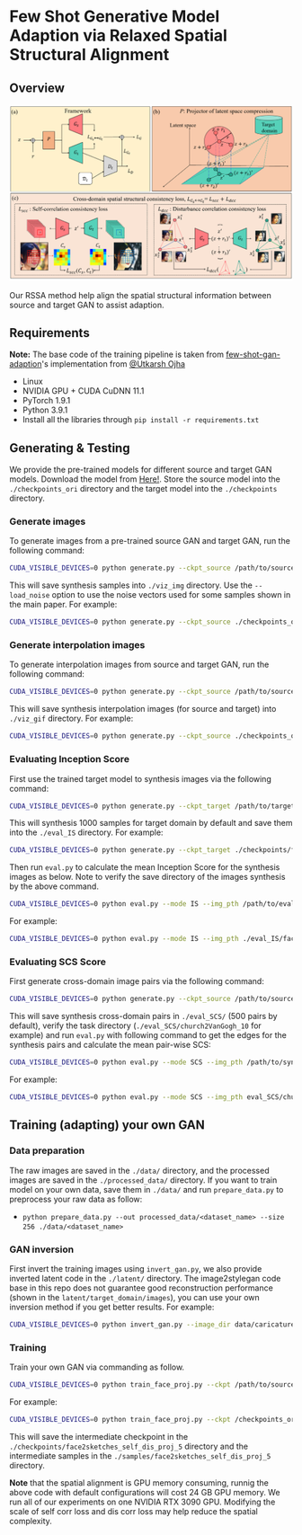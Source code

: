 
# Few Shot Generative Model Adaption via Relaxed Spatial Structural Alignment

## Overview
<img src='overview/overview.png'/>

Our RSSA method help align the spatial structural information between source and target GAN to assist adaption.

## Requirements

**Note:** The base code of the training pipeline is taken from [few-shot-gan-adaption](https://github.com/utkarshojha/few-shot-gan-adaptation)'s implementation from [@Utkarsh Ojha](https://utkarshojha.github.io/)

- Linux
- NVIDIA GPU + CUDA CuDNN 11.1
- PyTorch 1.9.1
- Python 3.9.1
- Install all the libraries through `pip install -r requirements.txt` 

## Generating & Testing
We provide the pre-trained models for different source and target GAN models. Download the model from [Here!](https://drive.google.com/drive/folders/1v3Ge9uGqY294vFqcwqQIgznxgtrej6bm?usp=sharing). Store the source model into the `./checkpoints_ori` directory and the target model into the `./checkpoints` directory.

### Generate images
To generate images from a pre-trained source GAN and target GAN, run the following command:
```bash
CUDA_VISIBLE_DEVICES=0 python generate.py --ckpt_source /path/to/source_model/ --ckpt_target /path/to/target_model/ --task 10(5) --source source_domain --target target_domain --latent_dir /path/to/latent/ --mode viz_imgs
```

This will save synthesis samples into `./viz_img` directory. Use the `--load_noise` option to use the noise vectors used for some samples shown in the main paper. For example:
```bash
CUDA_VISIBLE_DEVICES=0 python generate.py --ckpt_source ./checkpoints_ori/face.pt --ckpt_target ./checkpoints/face2sketches_self_dis_proj_10/final.pt --task 10 --source face --target sketches --latent_dir latent/sketches/latent/ --mode viz_imgs --load_noise noise.pt
```

### Generate interpolation images
To generate interpolation images from source and target GAN, run the following command:
```bash
CUDA_VISIBLE_DEVICES=0 python generate.py --ckpt_source /path/to/source_model --ckpt_target /path/to/target_model/ --task 10(5) --source source_domain --target target_domain --latent_dir /path/to/latent/ --mode viz_gif --load_noise /path/to/noise_vector/
```

This will save synthesis interpolation images (for source and target) into `./viz_gif` directory. For example:
```bash
CUDA_VISIBLE_DEVICES=0 python generate.py --ckpt_source ./checkpoints_ori/face.pt --ckpt_target ./checkpoints/face2VanGogh_self_dis_proj_10/final.pt --task 10 --source face --target VanGogh --latent_dir latent/VanGogh_face/latent/ --mode viz_gif
```

### Evaluating Inception Score
First use the trained target model to synthesis images via the following command:
```bash
CUDA_VISIBLE_DEVICES=0 python generate.py --ckpt_target /path/to/target_model/ --task 10(5) --source source_domain --target target_domain --latent_dir /path/to/latent/ --mode eval_IS
```
This will synthesis 1000 samples for target domain by default and save them into the `./eval_IS` directory. For example:
```bash
CUDA_VISIBLE_DEVICES=0 python generate.py --ckpt_target ./checkpoints/face2VanGogh_self_dis_proj_10/final.pt --task 10 --source face --target VanGogh --latent_dir latent/VanGogh_face/latent/ --mode eval_IS
```
Then run `eval.py` to calculate the mean Inception Score for the synthesis images as below. Note to verify the save directory of the images synthesis by the above command.
```bash
CUDA_VISIBLE_DEVICES=0 python eval.py --mode IS --img_pth /path/to/eval4IS/images
```
For example:
```bash
CUDA_VISIBLE_DEVICES=0 python eval.py --mode IS --img_pth ./eval_IS/face2VanGogh_10
```

### Evaluating SCS Score
First generate cross-domain image pairs via the following command:
```bash
CUDA_VISIBLE_DEVICES=0 python generate.py --ckpt_source /path/to/source_model/ --ckpt_target /path/to/target_model/ --task 10(5) --source source_domain --target sketches --latent_dir /path/to/latent/ --mode eval_SCS --SCS_samples n
```
This will save synthesis cross-domain pairs in `./eval_SCS/` (500 pairs by default), verify the task directory (`./eval_SCS/church2VanGogh_10` for example) and run `eval.py` with following command to get the edges for the synthesis pairs and calculate the mean pair-wise SCS:
```bash
CUDA_VISIBLE_DEVICES=0 python eval.py --mode SCS --img_pth /path/to/synthesis/pairs/
```
For example:
```bash
CUDA_VISIBLE_DEVICES=0 python eval.py --mode SCS --img_pth eval_SCS/church2VanGogh_10
```



## Training (adapting) your own GAN
### Data preparation
The raw images are saved in the `./data/` directory, and the processed images are saved in the `./processed_data/` directory. If you want to train model on your own data, save them in `./data/` and run `prepare_data.py` to preprocess your raw data as follow:

- `python prepare_data.py --out processed_data/<dataset_name> --size 256 ./data/<dataset_name>`

### GAN inversion
First invert the training images using `invert_gan.py`, we also provide inverted latent code in the `./latent/` directory. The image2stylegan code base in this repo does not guarantee good reconstruction performance (shown in the `latent/target_domain/images`), you can use your own inversion method if you get better results. For example:

```bash
CUDA_VISIBLE_DEVICES=0 python invert_gan.py --image_dir data/caricatures/images/ --stylegan2_path checkpoints_ori/face.pt --latent_dir latent/caricatures/
```

### Training
Train your own GAN via commanding as follow. 
```bash
CUDA_VISIBLE_DEVICES=0 python train_face_proj.py --ckpt /path/to/source/model/ --data_path /path/to/processed/data/ --exp source2target --iter 2002 --self_corr_loss --proj --dis_corr_loss --latent_dir /path/to/latent/ --task 10(5) --exp_name target_domain --n_train 10
```
For example:
```bash
CUDA_VISIBLE_DEVICES=0 python train_face_proj.py --ckpt /checkpoints_ori/face.pt --data_path ./processed_data/sketches_5/  --exp face2sketches --iter 2002 --self_corr_loss --proj --dis_corr_loss --latent_dir latent/sketches/latent/ --task 5 --exp_name sketches
```
This will save the intermediate checkpoint in the `./checkpoints/face2sketches_self_dis_proj_5` directory and the intermediate samples in the `./samples/face2sketches_self_dis_proj_5` directory.

**Note**  that the spatial alignment is GPU memory consuming, runnig the above code with default configurations will cost 24 GB GPU memory. We run all of our experiments on one NVIDIA RTX 3090 GPU. Modifying the scale of self corr loss and dis corr loss may help reduce the spatial complexity.
